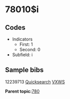 # 78010$i

## Codes

-   Indicators
    -   First: 1
    -   Second: 0
-   Subfield: i

## Sample bibs

12239713 [Quicksearch](https://search.library.yale.edu/catalog/12239713) [VXWS](http://prodorbis.library.yale.edu:7014/vxws/GetHoldingsService?bibId=12239713)

**Parent topic:**[780](../../tags/780/780.md)

